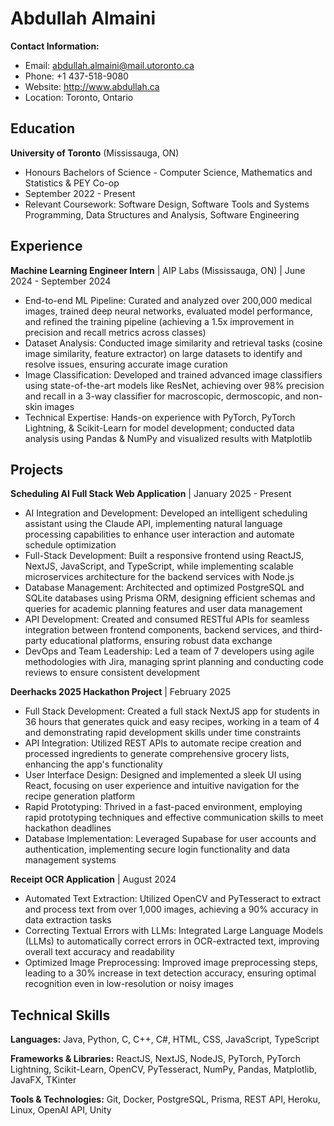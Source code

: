 # Abdullah Almaini

**Contact Information:**
- Email: abdullah.almaini@mail.utoronto.ca
- Phone: +1 437-518-9080
- Website: http://www.abdullah.ca
- Location: Toronto, Ontario

## Education

**University of Toronto** (Mississauga, ON)
- Honours Bachelors of Science - Computer Science, Mathematics and Statistics & PEY Co-op
- September 2022 - Present
- Relevant Coursework: Software Design, Software Tools and Systems Programming, Data Structures and Analysis, Software Engineering

## Experience

**Machine Learning Engineer Intern** | AIP Labs (Mississauga, ON) | June 2024 - September 2024
- End-to-end ML Pipeline: Curated and analyzed over 200,000 medical images, trained deep neural networks, evaluated model performance, and refined the training pipeline (achieving a 1.5x improvement in precision and recall metrics across classes)
- Dataset Analysis: Conducted image similarity and retrieval tasks (cosine image similarity, feature extractor) on large datasets to identify and resolve issues, ensuring accurate image curation
- Image Classification: Developed and trained advanced image classifiers using state-of-the-art models like ResNet, achieving over 98% precision and recall in a 3-way classifier for macroscopic, dermoscopic, and non-skin images
- Technical Expertise: Hands-on experience with PyTorch, PyTorch Lightning, & Scikit-Learn for model development; conducted data analysis using Pandas & NumPy and visualized results with Matplotlib

## Projects

**Scheduling AI Full Stack Web Application** | January 2025 - Present
- AI Integration and Development: Developed an intelligent scheduling assistant using the Claude API, implementing natural language processing capabilities to enhance user interaction and automate schedule optimization
- Full-Stack Development: Built a responsive frontend using ReactJS, NextJS, JavaScript, and TypeScript, while implementing scalable microservices architecture for the backend services with Node.js
- Database Management: Architected and optimized PostgreSQL and SQLite databases using Prisma ORM, designing efficient schemas and queries for academic planning features and user data management
- API Development: Created and consumed RESTful APIs for seamless integration between frontend components, backend services, and third-party educational platforms, ensuring robust data exchange
- DevOps and Team Leadership: Led a team of 7 developers using agile methodologies with Jira, managing sprint planning and conducting code reviews to ensure consistent development

**Deerhacks 2025 Hackathon Project** | February 2025
- Full Stack Development: Created a full stack NextJS app for students in 36 hours that generates quick and easy recipes, working in a team of 4 and demonstrating rapid development skills under time constraints
- API Integration: Utilized REST APIs to automate recipe creation and processed ingredients to generate comprehensive grocery lists, enhancing the app's functionality
- User Interface Design: Designed and implemented a sleek UI using React, focusing on user experience and intuitive navigation for the recipe generation platform
- Rapid Prototyping: Thrived in a fast-paced environment, employing rapid prototyping techniques and effective communication skills to meet hackathon deadlines
- Database Implementation: Leveraged Supabase for user accounts and authentication, implementing secure login functionality and data management systems

**Receipt OCR Application** | August 2024
- Automated Text Extraction: Utilized OpenCV and PyTesseract to extract and process text from over 1,000 images, achieving a 90% accuracy in data extraction tasks
- Correcting Textual Errors with LLMs: Integrated Large Language Models (LLMs) to automatically correct errors in OCR-extracted text, improving overall text accuracy and readability
- Optimized Image Preprocessing: Improved image preprocessing steps, leading to a 30% increase in text detection accuracy, ensuring optimal recognition even in low-resolution or noisy images

## Technical Skills

**Languages:** Java, Python, C, C++, C#, HTML, CSS, JavaScript, TypeScript

**Frameworks & Libraries:** ReactJS, NextJS, NodeJS, PyTorch, PyTorch Lightning, Scikit-Learn, OpenCV, PyTesseract, NumPy, Pandas, Matplotlib, JavaFX, TKinter

**Tools & Technologies:** Git, Docker, PostgreSQL, Prisma, REST API, Heroku, Linux, OpenAI API, Unity